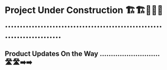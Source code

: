 # Project Under Construction 🏗️🏗️🚧🚧🚧 ........................................................................

## Product Updates On the Way ........................... 🛣️🛣️➡️➡️







